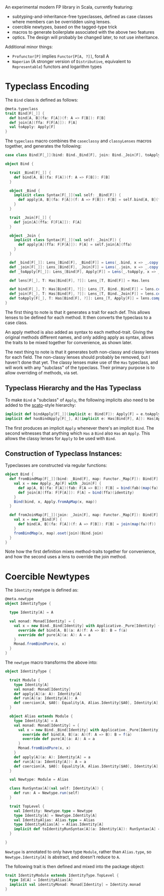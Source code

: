 An experimental modern FP library in Scala, currently featuring:

- subtyping-and-inheritance-free typeclasses, defined as case classes where
  members can be overridden using lenses.
- coercible newtypes, based on the tagged-type trick
- macros to generate boilerplate associated with the above two features
- optics. The design will probably be changed later, to not use inheritance.

Additional minor things:
- `Profunctor[P]` implies `Functor[P[A, ?]]`, forall A
- `Naperian` (A stronger version of `Distributive`, equivalent to `Representable`) functors and logarithm types

# Typeclass Encoding

The `Bind` class is defined as follows:

~~~scala
@meta.typeclass
trait Bind[F[_]] {
  def bind[A, B](fa: F[A])(f: A => F[B]): F[B]
  def join[A](ffa: F[F[A]]): F[A]
  val toApply: Apply[F]
}
~~~

The `typeclass` macro combines the `caseclassy` and `classyLenses` macros
together, and generates the following:

~~~scala
case class Bind[F[_]](bind: Bind._Bind[F], join: Bind._Join[F], toApply: Apply[F])

object Bind {

  trait _Bind[F[_]] {
    def bind[A, B](fa: F[A])(f: A => F[B]): F[B]
  }

  object _Bind {
    implicit class Syntax[F[_]](val self: _Bind[F]) {
      def apply[A, B](fa: F[A])(f: A => F[B]): F[B] = self.bind[A, B](fa)(f)
    }
  }

  trait _Join[F[_]] {
    def join[A](ffa: F[F[A]]): F[A]
  }

  object _Join {
    implicit class Syntax[F[_]](val self: _Join[F]) {
      def apply[A](ffa: F[F[A]]): F[A] = self.join[A](ffa)
    }
  }

  def _bind[F[_]]: Lens_[Bind[F], _Bind[F]] = Lens(_.bind, x => _.copy(bind = x))
  def _join[F[_]]: Lens_[Bind[F], _Join[F]] = Lens(_.join, x => _.copy(join = x))
  def _toApply[F[_]]: Lens_[Bind[F], Apply[F]] = Lens(_.toApply, x => _.copy(toApply = x))

  def lens[F[_], T: Has[Bind[F], ?]]: Lens_[T, Bind[F]] = Has.lens 

  def bind[F[_], T: Has[Bind[F], ?]]: Lens_[T, Bind._Bind[F]] = lens.composeL(_bind) 
  def join[F[_], T: Has[Bind[F], ?]]: Lens_[T, Bind._Join[F]] = lens.composeL(_join) 
  def toApply[F[_], T: Has[Bind[F], ?]]: Lens_[T, Apply[F]] = lens.composeL(_toApply) 
}
~~~

The first thing to note is that it generates a trait for each def. This allows
lenses to be defined for each method. It then converts the typeclass to a case
class. 

An apply method is also added as syntax to each method-trait. Giving the
original methods different names, and only adding apply as syntax, allows the
traits to be mixed together for convenience, as shown later.

The next thing to note is that it generates both non-classy and classy lenses
for each field. The non-classy lenses should probably be removed, but I haven't
done that yet. The classy lenses make use of the `Has` typeclass, and will work
with any "subclass" of the typeclass. Their primary purpose is to allow
overriding of methods, via set.

## Typeclass Hierarchy and the Has Typeclass

To make `Bind` a "subclass" of `Apply`, the following implicits also need to be
added to the [scato](https://github.com/aloiscochard/scato)-style hierarchy:

~~~scala
implicit def bindApply[F[_]](implicit e: Bind[F]): Apply[F] = e.toApply
implicit def hasBindApply[F[_], A](implicit e: Has[Bind[F], A]): Has[Apply[F], A] = e.upcast(Bind.toApply)
~~~

The first produces an implicit `Apply` whenever there's an implicit `Bind`. The
second witnesses that anything which `Has` a `Bind` also `Has` an `Apply`. This
allows the classy lenses for `Apply` to be used with `Bind`.

## Construction of Typeclass Instances:

Typeclasses are constructed via regular functions:

~~~scala
object Bind {
  def fromBindMap[F[_]](bind: _Bind[F], map: Functor._Map[F]): Bind[F] = {
    val x = new Apply._Ap[F] with _Join[F] {
      def ap[A, B](fa: F[A])(fab: F[A => B]): F[B] = bind(fab)(map(fa))
      def join[A](ffa: F[F[A]]): F[A] = bind(ffa)(identity)
    }
    Bind(bind, x, Apply.fromApMap(x, map))
  }

  def fromJoinMap[F[_]](join: _Join[F], map: Functor._Map[F]): Bind[F] = {
    val x = new _Bind[F] {
      def bind[A, B](fa: F[A])(f: A => F[B]): F[B] = join(map(fa)(f))
    }
    fromBindMap(x, map).oset(join)(Bind.join)
  }
}
~~~

Note how the first definition mixes method-traits together for convenience, and
how the second uses a lens to override the join method.

# Coercible Newtypes

The `Identity` newtype is defined as:

~~~scala
@meta.newtype
object IdentityType {

  type Identity[A] = A

  val monad: Monad[Identity] = {
    val x = new Bind._Bind[Identity] with Applicative._Pure[Identity] {
      override def bind[A, B](a: A)(f: A => B): B = f(a)
      override def pure[A](a: A): A = a
    }
    Monad.fromBindPure(x, x)
  }
}
~~~

The `newtype` macro transforms the above into:

~~~scala
object IdentityType {

  trait Module {
    type Identity[A]
    val monad: Monad[Identity]
    def apply[A](a: A): Identity[A]
    def run[A](a: Identity[A]): A
    def coercion[A, $A0]: Equality[A, Alias.Identity[$A0], Identity[A], Identity[$A0]]
  }

  object Alias extends Module {
    type Identity[A] = A
    val monad: Monad[Identity] = {
      val x = new Bind._Bind[Identity] with Applicative._Pure[Identity] {
        override def bind[A, B](a: A)(f: A => B): B = f(a)
        override def pure[A](a: A): A = a
      }
      Monad.fromBindPure(x, x)
    }
    def apply[A](a: A): Identity[A] = a
    def run[A](a: Identity[A]): A = a
    def coercion[A, $A0]: Equality[A, Alias.Identity[$A0], Identity[A], Identity[$A0]] = Equality.refl
  }

  val Newtype: Module = Alias

  class RunSyntax[A](val self: Identity[A]) {
    def run: A = Newtype.run(self)
  }

  trait TopLevel {
    val Identity: Newtype.type = Newtype
    type Identity[A] = Newtype.Identity[A]
    val IdentityAlias: Alias.type = Alias
    type IdentityAlias[A] = Alias.Identity[A]
    implicit def toIdentityRunSyntax[A](a: Identity[A]): RunSyntax[A] = new RunSyntax[A](a)
  }

}
~~~

`Newtype` is annotated to only have type `Module`, rather than `Alias.type`, so
`Newtype.Identity[A]` is abstract, and doesn't reduce to `A`.

The following trait is then defined and mixed into the package object:

~~~scala
trait IdentityModule extends IdentityType.TopLevel {
  type Id[A] = IdentityAlias[A]
  implicit val identityMonad: Monad[Identity] = Identity.monad
}
~~~
